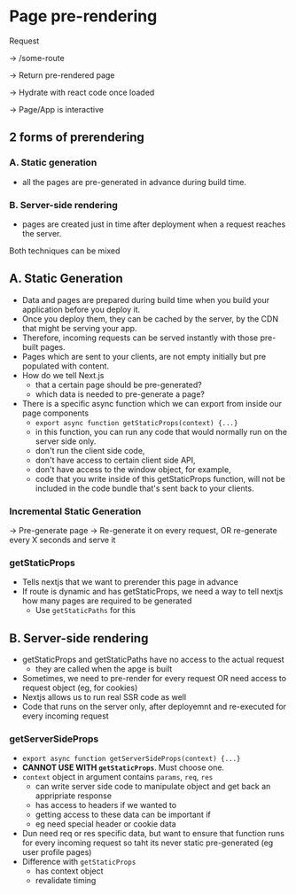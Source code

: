 # Page pre-rendering

Request

-> /some-route

-> Return pre-rendered page

-> Hydrate with react code once loaded

-> Page/App is interactive

## 2 forms of prerendering

### A. Static generation

- all the pages are pre-generated in advance during build time.

### B. Server-side rendering

- pages are created just in time after deployment when a request reaches the server.

Both techniques can be mixed

## A. Static Generation

- Data and pages are prepared during build time when you build your application before you deploy it.
- Once you deploy them, they can be cached by the server, by the CDN that might be serving your app.
- Therefore, incoming requests can be served instantly with those pre-built pages.
- Pages which are sent to your clients, are not empty initially but pre populated with content.
- How do we tell Next.js
  - that a certain page should be pre-generated?
  - which data is needed to pre-generate a page?
- There is a specific async function which we can export from inside our page components
  - `export async function getStaticProps(context) {...}`
  - in this function, you can run any code that would normally run on the server side only.
  - don't run the client side code,
  - don't have access to certain client side API,
  - don't have access to the window object, for example,
  - code that you write inside of this getStaticProps function, will not be included in the code bundle that's sent back to your clients.

### Incremental Static Generation

-> Pre-generate page
-> Re-generate it on every request, OR re-generate every X seconds and serve it

### getStaticProps

- Tells nextjs that we want to prerender this page in advance
- If route is dynamic and has getStaticProps, we need a way to tell nextjs how many pages are required to be generated
  - Use `getStaticPaths` for this

## B. Server-side rendering

- getStaticProps and getStaticPaths have no access to the actual request
  - they are called when the apge is built
- Sometimes, we need to pre-render for every request OR need access to request object (eg, for cookies)
- Nextjs allows us to run real SSR code as well
- Code that runs on the server only, after deployemnt and re-executed for every incoming request

### getServerSideProps

- `export async function getServerSideProps(context) {...}`
- **CANNOT USE WITH `getStaticProps`**. Must choose one.
- `context` object in argument contains `params`, `req`, `res`
  - can write server side code to manipulate object and get back an appripriate response
  - has access to headers if we wanted to
  - getting access to these data can be important if
  - eg need special header or cookie data
- Dun need req or res specific data, but want to ensure that function runs for every incoming request so taht its never static pre-generated (eg user profile pages)
- Difference with `getStaticProps`
  - has context object
  - revalidate timing
